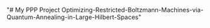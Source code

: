 "# My PPP Project  Optimizing-Restricted-Boltzmann-Machines-via-Quantum-Annealing-in-Large-Hilbert-Spaces" 
